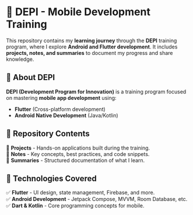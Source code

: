 # 📱 DEPI - Mobile Development Training

This repository contains my **learning journey** through the **DEPI** training program, where I explore **Android and Flutter development**. It includes **projects, notes, and summaries** to document my progress and share knowledge.

## 🎯 About DEPI
**DEPI (Development Program for Innovation)** is a training program focused on mastering **mobile app development** using:
- **Flutter** (Cross-platform development)
- **Android Native Development** (Java/Kotlin)

## 📂 Repository Contents
📌 **Projects** - Hands-on applications built during the training.  
📌 **Notes** - Key concepts, best practices, and code snippets.  
📌 **Summaries** - Structured documentation of what I learn.  

## 🚀 Technologies Covered
✅ **Flutter** - UI design, state management, Firebase, and more.  
✅ **Android Development** - Jetpack Compose, MVVM, Room Database, etc.  
✅ **Dart & Kotlin** - Core programming concepts for mobile.  

